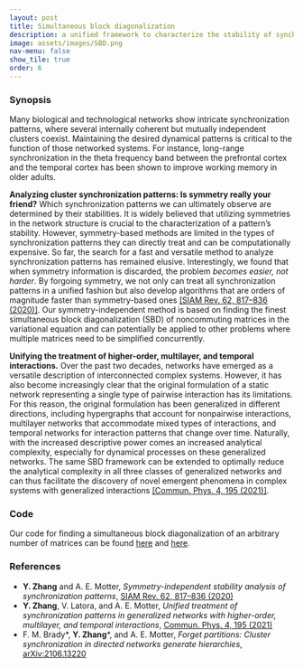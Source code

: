 ```yaml
---
layout: post
title: Simultaneous block diagonalization
description: a unified framework to characterize the stability of synchronization patterns in both standard and generalized networks
image: assets/images/SBD.png
nav-menu: false
show_tile: true
order: 6
---
```


### Synopsis
Many biological and technological networks show intricate synchronization patterns, where several internally coherent but mutually independent clusters coexist. Maintaining the desired dynamical patterns is critical to the function of those networked systems. For instance, long-range synchronization in the theta frequency band between the prefrontal cortex and the temporal cortex has been shown to improve working memory in older adults.

__Analyzing cluster synchronization patterns: Is symmetry really your friend?__
Which synchronization patterns we can ultimately observe are determined by their stabilities.
It is widely believed that utilizing symmetries in the network structure is crucial to the characterization of a pattern’s stability.
However, symmetry-based methods are limited in the types of synchronization patterns they can directly treat and can be computationally expensive.
So far, the search for a fast and versatile method to analyze synchronization patterns has remained elusive.
Interestingly, we found that when symmetry information is discarded, the problem *becomes easier, not harder*.
By forgoing symmetry, we not only can treat all synchronization patterns in a unified fashion but also develop algorithms that are orders of magnitude faster than symmetry-based ones [[SIAM Rev. 62, 817–836 (2020)]](https://doi.org/10.1137/19M127358X).
Our symmetry-independent method is based on finding the finest simultaneous block diagonalization (SBD) of noncommuting matrices in the variational equation and can potentially be applied to other problems where multiple matrices need to be simplified concurrently.

__Unifying the treatment of higher-order, multilayer, and temporal interactions.__
Over the past two decades, networks have emerged as a versatile description of interconnected complex systems.
However, it has also become increasingly clear that the original formulation of a static network representing a single type of pairwise interaction has its limitations.
For this reason, the original formulation has been generalized in different directions, including hypergraphs that account for nonpairwise interactions, multilayer networks that accommodate mixed types of interactions, and temporal networks for interaction patterns that change over time.
Naturally, with the increased descriptive power comes an increased analytical complexity, especially for dynamical processes on these generalized networks.
The same SBD framework can be extended to optimally reduce the analytical complexity in all three classes of generalized networks and can thus facilitate the discovery of novel emergent phenomena in complex systems with generalized interactions [[Commun. Phys. 4, 195 (2021)]](https://doi.org/10.1038/s42005-021-00695-0).

### Code
Our code for finding a simultaneous block diagonalization of an arbitrary number of matrices can be found [here](https://github.com/y-z-zhang/sbd) and [here](https://github.com/y-z-zhang/net-sync-sym).

### References
* __Y. Zhang__ and A. E. Motter, *Symmetry-independent stability analysis of synchronization patterns*, [SIAM Rev. 62, 817–836 (2020)](https://doi.org/10.1137/19M127358X)
* __Y. Zhang__, V. Latora, and A. E. Motter, *Unified treatment of synchronization patterns in generalized networks with higher-order, multilayer, and temporal interactions*, [Commun. Phys. 4, 195 (2021)](https://doi.org/10.1038/s42005-021-00695-0)
* F. M. Brady\*, __Y. Zhang__\*, and A. E. Motter, *Forget partitions: Cluster synchronization in directed networks generate hierarchies*, [arXiv:2106.13220](https://arxiv.org/abs/2106.13220)
